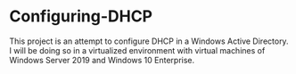 # Configuring-DHCP

This project is an attempt to configure DHCP in a Windows Active Directory. I will be doing so in a virtualized environment with virtual machines of Windows Server 2019 and Windows 10 Enterprise.
